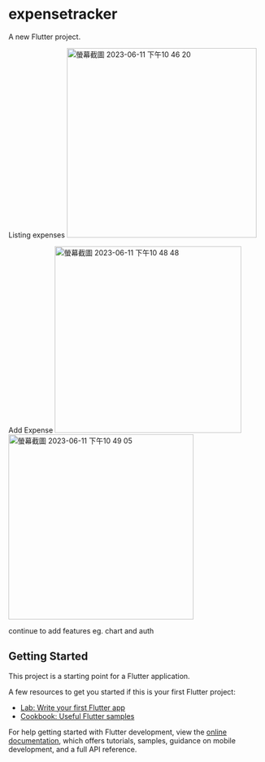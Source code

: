 # expensetracker

A new Flutter project.

Listing expenses
<img width="373" alt="螢幕截圖 2023-06-11 下午10 46 20" src="https://github.com/ivansiuzzz/expenseTracker/assets/127587691/fe0e2aec-b8c3-481a-873d-f925ee5aa68d">

Add Expense 
<img width="367" alt="螢幕截圖 2023-06-11 下午10 48 48" src="https://github.com/ivansiuzzz/expenseTracker/assets/127587691/cfd5353b-65da-4f4c-af66-93849fa0303c">
<img width="364" alt="螢幕截圖 2023-06-11 下午10 49 05" src="https://github.com/ivansiuzzz/expenseTracker/assets/127587691/5ef3237a-3144-43c5-9394-bc7d03289e3b">




continue to add features eg. chart and auth

## Getting Started

This project is a starting point for a Flutter application.

A few resources to get you started if this is your first Flutter project:

- [Lab: Write your first Flutter app](https://docs.flutter.dev/get-started/codelab)
- [Cookbook: Useful Flutter samples](https://docs.flutter.dev/cookbook)

For help getting started with Flutter development, view the
[online documentation](https://docs.flutter.dev/), which offers tutorials,
samples, guidance on mobile development, and a full API reference.
